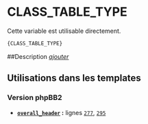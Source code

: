 # CLASS_TABLE_TYPE


Cette variable est utilisable directement.

```html
{CLASS_TABLE_TYPE}
```

##Description
[*ajouter*](https://fa-tvars.appspot.com/var/CLASS_TABLE_TYPE)

## Utilisations dans les templates

### Version phpBB2
* __[`overall_header`](../tpl/var/subsilver/overall_header.md#readme) :__ lignes [`277`](../tpl/src/subsilver/overall_header.tpl#L277), [`295`](../tpl/src/subsilver/overall_header.tpl#L295)
